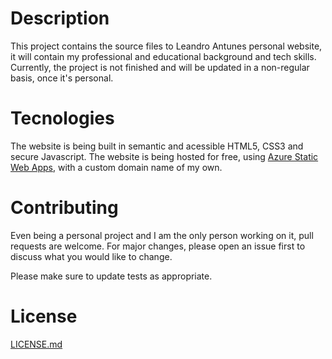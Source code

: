 # Description

This project contains the source files to Leandro Antunes personal website, it will contain my professional and educational background and tech skills.
Currently, the project is not finished and will be updated in a non-regular basis, once it's personal.

# Tecnologies

The website is being built in semantic and acessible HTML5, CSS3 and secure Javascript.
The website is being hosted for free, using [Azure Static Web Apps](https://azure.microsoft.com/en-us/products/app-service/static), with a custom domain name of my own.

# Contributing

Even being a personal project and I am the only person working on it, pull requests are welcome. For major changes, please open an issue first
to discuss what you would like to change.

Please make sure to update tests as appropriate.

# License

[LICENSE.md](https://github.com/AntunesLeandro/personal-site/blob/master/readme.md)